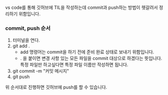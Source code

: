 vs code를 통해 깃허브에 TIL을 작성하는데 commit과 push하는 방법이 헷갈려서 정리하기 위함입니다.

### commit, push 순서

1. 터미널을 연다.
2. git add .
   - add 명령어는 commit을 하기 전에 준비 완료 상태로 보내기 위함입니다.
   - . 을 붙이면 변경 사항 있는 모든 파일을 commit 대상으로 하겠다는 뜻입니다. 특정 파일만 하고싶다면 특정 파일 이름만 작성하면 됩니다.
3. git commit -m "커밋 메시지"
4. git push

위 순서대로 진행하면 깃허브에 push를 할 수 있습니다.
